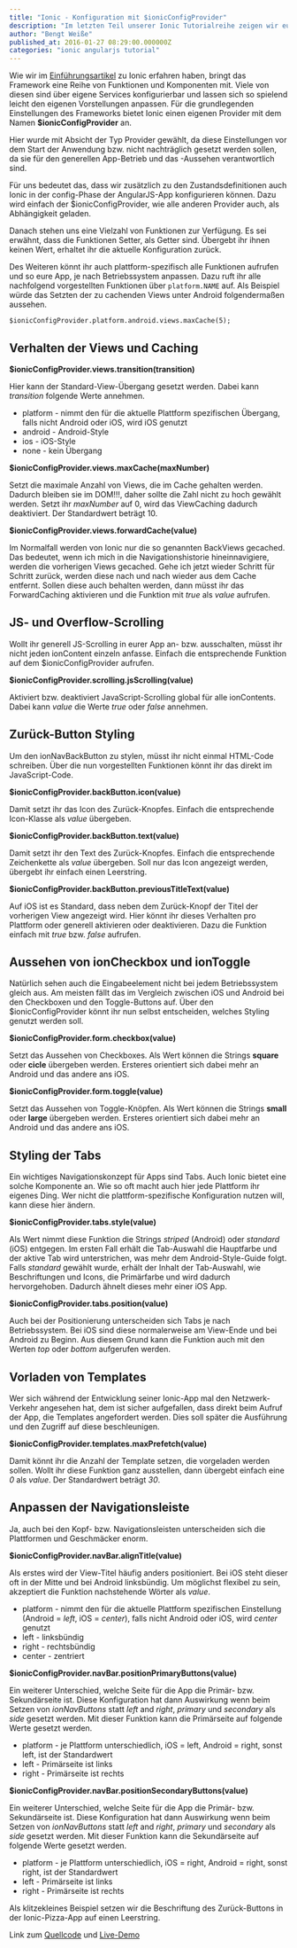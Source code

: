 ```yaml
---
title: "Ionic - Konfiguration mit $ionicConfigProvider"
description: "Im letzten Teil unserer Ionic Tutorialreihe zeigen wir euch, wie ihr mit dem $ionicConfigProvider das Framework pro Plattform konfigurieren könnt."
author: "Bengt Weiße"
published_at: 2016-01-27 08:29:00.000000Z
categories: "ionic angularjs tutorial"
---
```


Wie wir im [Einführungsartikel](/artikel/ionic-tutorial-deutsch/) zu Ionic erfahren haben, bringt das Framework eine Reihe von Funktionen und Komponenten mit. Viele von diesen sind über eigene Services konfigurierbar und lassen sich so spielend leicht den eigenen Vorstellungen anpassen. Für die grundlegenden Einstellungen des Frameworks bietet Ionic einen eigenen Provider mit dem Namen **$ionicConfigProvider** an.

Hier wurde mit Absicht der Typ Provider gewählt, da diese Einstellungen vor dem Start der Anwendung bzw. nicht nachträglich gesetzt werden sollen, da sie für den generellen App-Betrieb und das -Aussehen verantwortlich sind.

Für uns bedeutet das, dass wir zusätzlich zu den Zustandsdefinitionen auch Ionic in der config-Phase der AngularJS-App konfigurieren können. Dazu wird einfach der $ionicConfigProvider, wie alle anderen Provider auch, als Abhängigkeit geladen.

Danach stehen uns eine Vielzahl von Funktionen zur Verfügung. Es sei erwähnt, dass die Funktionen Setter, als Getter sind. Übergebt ihr ihnen keinen Wert, erhaltet ihr die aktuelle Konfiguration zurück.

Des Weiteren könnt ihr auch plattform-spezifisch alle Funktionen aufrufen und so eure App, je nach Betriebssystem anpassen. Dazu ruft ihr alle nachfolgend vorgestellten Funktionen über `platform.NAME` auf. Als Beispiel würde das Setzten der zu cachenden Views unter Android folgendermaßen aussehen.

`$ionicConfigProvider.platform.android.views.maxCache(5);`

## Verhalten der Views und Caching

**$ionicConfigProvider.views.transition(transition)**

Hier kann der Standard-View-Übergang gesetzt werden. Dabei kann *transition* folgende Werte annehmen.

 - platform - nimmt den für die aktuelle Plattform spezifischen Übergang, falls nicht Android oder iOS, wird iOS genutzt
 - android - Android-Style
 - ios - iOS-Style
 - none - kein Übergang

**$ionicConfigProvider.views.maxCache(maxNumber)**

Setzt die maximale Anzahl von Views, die im Cache gehalten werden. Dadurch bleiben sie im DOM!!!, daher sollte die Zahl nicht zu hoch gewählt werden. Setzt ihr *maxNumber* auf 0, wird das ViewCaching dadurch deaktiviert. Der Standardwert beträgt 10.

**$ionicConfigProvider.views.forwardCache(value)**

Im Normalfall werden von Ionic nur die so genannten BackViews gecached. Das bedeutet, wenn ich mich in die Navigationshistorie hineinnavigiere, werden die vorherigen Views gecached. Gehe ich jetzt wieder Schritt für Schritt zurück, werden diese nach und nach wieder aus dem Cache entfernt. Sollen diese auch behalten werden, dann müsst ihr das ForwardCaching aktivieren und die Funktion mit *true* als *value* aufrufen.

## JS- und Overflow-Scrolling

Wollt ihr generell JS-Scrolling in eurer App an- bzw. ausschalten, müsst ihr nicht jeden ionContent einzeln anfasse. Einfach die entsprechende Funktion auf dem $ionicConfigProvider aufrufen.

**$ionicConfigProvider.scrolling.jsScrolling(value)**

Aktiviert bzw. deaktiviert JavaScript-Scrolling global für alle ionContents. Dabei kann *value* die Werte *true* oder *false* annehmen.

## Zurück-Button Styling

Um den ionNavBackButton zu stylen, müsst ihr nicht einmal HTML-Code schreiben. Über die nun vorgestellten Funktionen könnt ihr das direkt im JavaScript-Code.

**$ionicConfigProvider.backButton.icon(value)**

Damit setzt ihr das Icon des Zurück-Knopfes. Einfach die entsprechende Icon-Klasse als *value* übergeben.

**$ionicConfigProvider.backButton.text(value)**

Damit setzt ihr den Text des Zurück-Knopfes. Einfach die entsprechende Zeichenkette als *value* übergeben. Soll nur das Icon angezeigt werden, übergebt ihr einfach einen Leerstring.

**$ionicConfigProvider.backButton.previousTitleText(value)**

Auf iOS ist es Standard, dass neben dem Zurück-Knopf der Titel der vorherigen View angezeigt wird. Hier könnt ihr dieses Verhalten pro Plattform oder generell aktivieren oder deaktivieren. Dazu die Funktion einfach mit *true* bzw. *false* aufrufen.

## Aussehen von ionCheckbox und ionToggle

Natürlich sehen auch die Eingabeelement nicht bei jedem Betriebssystem gleich aus. Am meisten fällt das im Vergleich zwischen iOS und Android bei den Checkboxen und den Toggle-Buttons auf. Über den $ionicConfigProvider könnt ihr nun selbst entscheiden, welches Styling genutzt werden soll.

**$ionicConfigProvider.form.checkbox(value)**

Setzt das Aussehen von Checkboxes. Als Wert können die Strings **square** oder **cicle** übergeben werden. Ersteres orientiert sich dabei mehr an Android und das andere ans iOS.

**$ionicConfigProvider.form.toggle(value)**

Setzt das Aussehen von Toggle-Knöpfen. Als Wert können die Strings **small** oder **large** übergeben werden. Ersteres orientiert sich dabei mehr an Android und das andere ans iOS.

## Styling der Tabs

Ein wichtiges Navigationskonzept für Apps sind Tabs. Auch Ionic bietet eine solche Komponente an. Wie so oft macht auch hier jede Plattform ihr eigenes Ding. Wer nicht die plattform-spezifische Konfiguration nutzen will, kann diese hier ändern.

**$ionicConfigProvider.tabs.style(value)**

Als Wert nimmt diese Funktion die Strings *striped* (Android) oder *standard* (iOS) entgegen. Im ersten Fall erhält die Tab-Auswahl die Hauptfarbe und der aktive Tab wird unterstrichen, was mehr dem Android-Style-Guide folgt. Falls *standard* gewählt wurde, erhält der Inhalt der Tab-Auswahl, wie Beschriftungen und Icons, die Primärfarbe und wird dadurch hervorgehoben. Dadurch ähnelt dieses mehr einer iOS App.

**$ionicConfigProvider.tabs.position(value)**

Auch bei der Positionierung unterscheiden sich Tabs je nach Betriebssystem. Bei iOS sind diese normalerweise am View-Ende und bei Android zu Beginn. Aus diesem Grund kann die Funktion auch mit den Werten *top* oder *bottom* aufgerufen werden.

## Vorladen von Templates

Wer sich während der Entwicklung seiner Ionic-App mal den Netzwerk-Verkehr angesehen hat, dem ist sicher aufgefallen, dass direkt beim Aufruf der App, die Templates angefordert werden. Dies soll später die Ausführung und den Zugriff auf diese beschleunigen.

**$ionicConfigProvider.templates.maxPrefetch(value)**

Damit könnt ihr die Anzahl der Template setzen, die vorgeladen werden sollen. Wollt ihr diese Funktion ganz ausstellen, dann übergebt einfach eine *0* als *value*. Der Standardwert beträgt *30*.

## Anpassen der Navigationsleiste

Ja, auch bei den Kopf- bzw. Navigationsleisten unterscheiden sich die Plattformen und Geschmäcker enorm.

**$ionicConfigProvider.navBar.alignTitle(value)**

Als erstes wird der View-Titel häufig anders positioniert. Bei iOS steht dieser oft in der Mitte und bei Android linksbündig. Um möglichst flexibel zu sein, akzeptiert die Funktion nachstehende Wörter als *value*.

 - platform - nimmt den für die aktuelle Plattform spezifischen Einstellung (Android = *left*, iOS = *center*), falls nicht Android oder iOS, wird *center* genutzt
 - left - linksbündig
 - right - rechtsbündig
 - center - zentriert

**$ionicConfigProvider.navBar.positionPrimaryButtons(value)**

Ein weiterer Unterschied, welche Seite für die App die Primär- bzw. Sekundärseite ist. Diese Konfiguration hat dann Auswirkung wenn beim Setzen von *ionNavButtons* statt *left* and *right*, *primary* und *secondary* als *side* gesetzt werden. Mit dieser Funktion kann die Primärseite auf folgende Werte gesetzt werden.

 - platform - je Plattform unterschiedlich, iOS = left, Android = right, sonst left, ist der Standardwert
 - left - Primärseite ist links
 - right - Primärseite ist rechts

**$ionicConfigProvider.navBar.positionSecondaryButtons(value)**

Ein weiterer Unterschied, welche Seite für die App die Primär- bzw. Sekundärseite ist. Diese Konfiguration hat dann Auswirkung wenn beim Setzen von *ionNavButtons* statt *left* and *right*, *primary* und *secondary* als *side* gesetzt werden. Mit dieser Funktion kann die Sekundärseite auf folgende Werte gesetzt werden.

 - platform - je Plattform unterschiedlich, iOS = right, Android = right, sonst right, ist der Standardwert
 - left - Primärseite ist links
 - right - Primärseite ist rechts

Als klitzekleines Beispiel setzen wir die Beschriftung des Zurück-Buttons in der Ionic-Pizza-App auf einen Leerstring.

Link zum [Quellcode](https://github.com/angularjs-de/ionic-tutorial/tree/master/15-configProvider) und [Live-Demo](https://angularjs-de.github.io/ionic-tutorial/15-configProvider/#/order)
